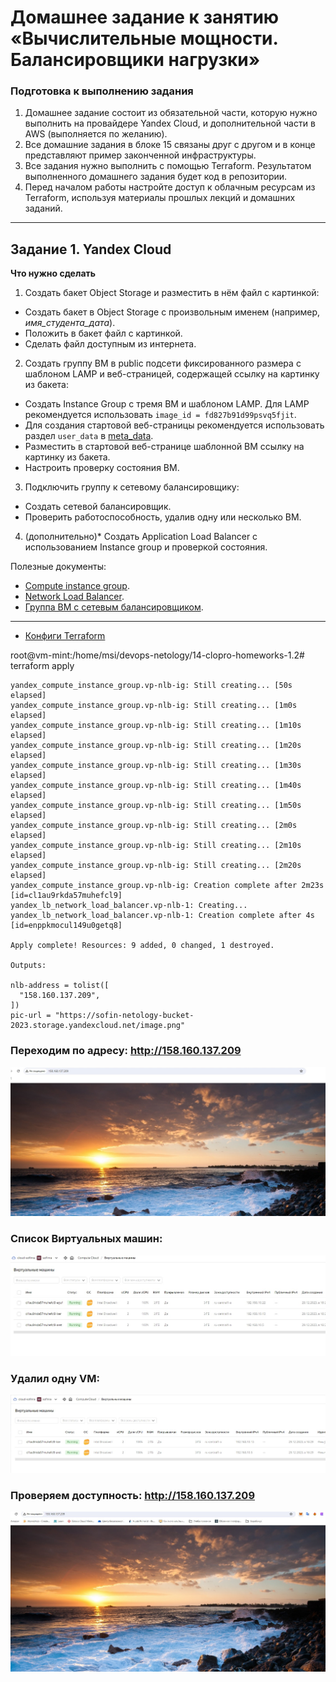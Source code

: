 # Домашнее задание к занятию «Вычислительные мощности. Балансировщики нагрузки»  

### Подготовка к выполнению задания

1. Домашнее задание состоит из обязательной части, которую нужно выполнить на провайдере Yandex Cloud, и дополнительной части в AWS (выполняется по желанию). 
2. Все домашние задания в блоке 15 связаны друг с другом и в конце представляют пример законченной инфраструктуры.  
3. Все задания нужно выполнить с помощью Terraform. Результатом выполненного домашнего задания будет код в репозитории. 
4. Перед началом работы настройте доступ к облачным ресурсам из Terraform, используя материалы прошлых лекций и домашних заданий.

---
## Задание 1. Yandex Cloud 

**Что нужно сделать**

1. Создать бакет Object Storage и разместить в нём файл с картинкой:

 - Создать бакет в Object Storage с произвольным именем (например, _имя_студента_дата_).
 - Положить в бакет файл с картинкой.
 - Сделать файл доступным из интернета.
 
2. Создать группу ВМ в public подсети фиксированного размера с шаблоном LAMP и веб-страницей, содержащей ссылку на картинку из бакета:

 - Создать Instance Group с тремя ВМ и шаблоном LAMP. Для LAMP рекомендуется использовать `image_id = fd827b91d99psvq5fjit`.
 - Для создания стартовой веб-страницы рекомендуется использовать раздел `user_data` в [meta_data](https://cloud.yandex.ru/docs/compute/concepts/vm-metadata).
 - Разместить в стартовой веб-странице шаблонной ВМ ссылку на картинку из бакета.
 - Настроить проверку состояния ВМ.
 
3. Подключить группу к сетевому балансировщику:

 - Создать сетевой балансировщик.
 - Проверить работоспособность, удалив одну или несколько ВМ.
4. (дополнительно)* Создать Application Load Balancer с использованием Instance group и проверкой состояния.

Полезные документы:

- [Compute instance group](https://registry.terraform.io/providers/yandex-cloud/yandex/latest/docs/resources/compute_instance_group).
- [Network Load Balancer](https://registry.terraform.io/providers/yandex-cloud/yandex/latest/docs/resources/lb_network_load_balancer).
- [Группа ВМ с сетевым балансировщиком](https://cloud.yandex.ru/docs/compute/operations/instance-groups/create-with-balancer).

---

- [Конфиги Terraform](https://github.com/Firewal7/devops-netology/tree/main/14-clopro-homeworks-1.2)

root@vm-mint:/home/msi/devops-netology/14-clopro-homeworks-1.2# terraform apply

```
yandex_compute_instance_group.vp-nlb-ig: Still creating... [50s elapsed]
yandex_compute_instance_group.vp-nlb-ig: Still creating... [1m0s elapsed]
yandex_compute_instance_group.vp-nlb-ig: Still creating... [1m10s elapsed]
yandex_compute_instance_group.vp-nlb-ig: Still creating... [1m20s elapsed]
yandex_compute_instance_group.vp-nlb-ig: Still creating... [1m30s elapsed]
yandex_compute_instance_group.vp-nlb-ig: Still creating... [1m40s elapsed]
yandex_compute_instance_group.vp-nlb-ig: Still creating... [1m50s elapsed]
yandex_compute_instance_group.vp-nlb-ig: Still creating... [2m0s elapsed]
yandex_compute_instance_group.vp-nlb-ig: Still creating... [2m10s elapsed]
yandex_compute_instance_group.vp-nlb-ig: Still creating... [2m20s elapsed]
yandex_compute_instance_group.vp-nlb-ig: Creation complete after 2m23s [id=cl1au9rkda57muhefcl9]
yandex_lb_network_load_balancer.vp-nlb-1: Creating...
yandex_lb_network_load_balancer.vp-nlb-1: Creation complete after 4s [id=enppkmocul149u0getq8]

Apply complete! Resources: 9 added, 0 changed, 1 destroyed.

Outputs:

nlb-address = tolist([
  "158.160.137.209",
])
pic-url = "https://sofin-netology-bucket-2023.storage.yandexcloud.net/image.png"
```

### Переходим по адресу: http://158.160.137.209

![Ссылка 1](https://github.com/Firewal7/devops-netology/blob/main/image/14-clopro-homeworks-1.2-1.jpg)

### Список Виртуальных машин: 

![Ссылка 2](https://github.com/Firewal7/devops-netology/blob/main/image/14-clopro-homeworks-1.2-2.jpg)

### Удалил одну VM:

![Ссылка 3](https://github.com/Firewal7/devops-netology/blob/main/image/14-clopro-homeworks-1.2-3.jpg)

### Проверяем доступность: http://158.160.137.209

![Ссылка 4](https://github.com/Firewal7/devops-netology/blob/main/image/14-clopro-homeworks-1.2-4.jpg)